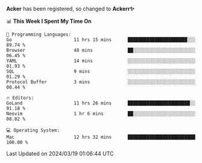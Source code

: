 **Acker** has been registered, so changed to **Ackerr✨**

<!--START_SECTION:waka-->
📊 **This Week I Spent My Time On** 

```text
💬 Programming Languages: 
Go                       11 hrs 15 mins      ██████████████████████░░░   89.74 % 
Browser                  48 mins             ██░░░░░░░░░░░░░░░░░░░░░░░   06.45 % 
YAML                     14 mins             ░░░░░░░░░░░░░░░░░░░░░░░░░   01.93 % 
SQL                      9 mins              ░░░░░░░░░░░░░░░░░░░░░░░░░   01.29 % 
Protocol Buffer          3 mins              ░░░░░░░░░░░░░░░░░░░░░░░░░   00.44 % 

🔥 Editors: 
GoLand                   11 hrs 26 mins      ███████████████████████░░   91.18 % 
Neovim                   1 hr 6 mins         ██░░░░░░░░░░░░░░░░░░░░░░░   08.82 % 

💻 Operating System: 
Mac                      12 hrs 32 mins      █████████████████████████   100.00 % 
```


 Last Updated on 2024/03/19 01:06:44 UTC
<!--END_SECTION:waka-->
